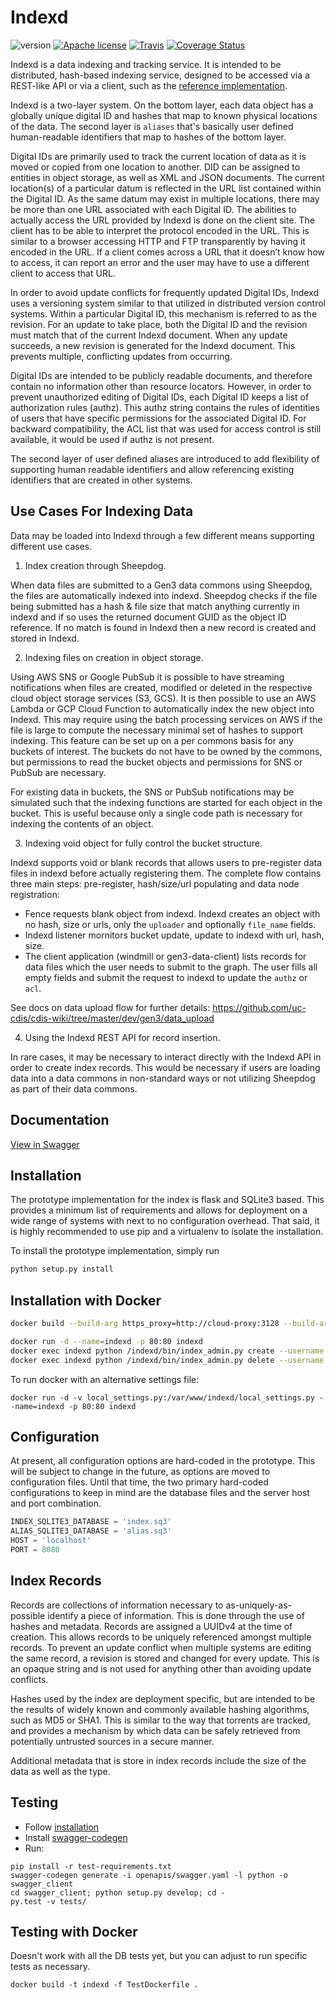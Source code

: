 Indexd
===
![version](https://img.shields.io/github/release/uc-cdis/indexd.svg) [![Apache license](http://img.shields.io/badge/license-Apache-blue.svg?style=flat)](LICENSE) [![Travis](https://travis-ci.org/uc-cdis/indexd.svg?branch=master)](https://travis-ci.org/uc-cdis/indexd) [![Coverage Status](https://coveralls.io/repos/github/uc-cdis/indexd/badge.svg?branch=chore/coveralls)](https://coveralls.io/github/uc-cdis/indexd?branch=chore/coveralls)

Indexd is a data indexing and tracking service. It is intended to be
distributed, hash-based indexing service, designed to be accessed via a
REST-like API or via a client, such as the
[reference implementation](https://github.com/uc-cdis/indexclient).

Indexd is a two-layer system. On the bottom layer, each data object has a globally unique digital ID and hashes that map to known physical locations of the data. The second layer is `aliases` that's basically user defined human-readable identifiers that map to hashes of the bottom layer.

Digital IDs are primarily used to track the current location of data as it is moved or copied from one location to another. DID can be assigned to entities in object storage, as well as XML and JSON documents. The current location(s) of a particular datum is reflected in the URL list contained within the Digital ID. As the same datum may exist in multiple locations, there may be more than one URL associated with each Digital ID. The abilities to actually access the URL provided by Indexd is done on the client site. The client has to be able to interpret the protocol encoded in the URL. This is similar to a browser accessing HTTP and FTP transparently by having it encoded in the URL. If a client comes across a URL that it doesn’t know how to access, it can report an error and the user may have to use a different client to access that URL.

In order to avoid update conflicts for frequently updated Digital IDs, Indexd uses a versioning system similar to that utilized in distributed version control systems. Within a particular Digital ID, this mechanism is referred to as the revision. For an update to take place, both the Digital ID and the revision must match that of the current Indexd document. When any update succeeds, a new revision is generated for the Indexd document. This prevents multiple, conflicting updates from occurring.

Digital IDs are intended to be publicly readable documents, and therefore contain no
information other than resource locators. However, in order to prevent unauthorized
editing of Digital IDs, each Digital ID keeps a list of authorization rules (authz).
This authz string contains the rules of identities of users that have specific
permissions for the associated Digital ID. For backward compatibility, the ACL list that
was used for access control is still available, it would be used if authz is not present.

The second layer of user defined aliases are introduced to add flexibility of supporting human readable identifiers and allow referencing existing identifiers that are created in other systems.

## Use Cases For Indexing Data

Data may be loaded into Indexd through a few different means supporting different use cases.

1. Index creation through Sheepdog.

When data files are submitted to a Gen3 data commons using Sheepdog, the files are automatically indexed into indexd. Sheepdog checks if the file being submitted has a hash & file size that match anything currently in indexd and if so uses the returned document GUID as the object ID reference. If no match is found in Indexd then a new record is created and stored in Indexd.

2. Indexing files on creation in object storage.

Using AWS SNS or Google PubSub it is possible to have streaming notifications when files are created, modified or deleted in the respective cloud object storage services (S3, GCS). It is then possible to use an AWS Lambda or GCP Cloud Function to automatically index the new object into Indexd. This may require using the batch processing services on AWS if the file is large to compute the necessary minimal set of hashes to support indexing. This feature can be set up on a per commons basis for any buckets of interest. The buckets do not have to be owned by the commons, but permissions to read the bucket objects and permissions for SNS or PubSub are necessary.

For existing data in buckets, the SNS or PubSub notifications may be simulated such that the indexing functions are started for each object in the bucket. This is useful because only a single code path is necessary for indexing the contents of an object.

3. Indexing void object for fully control the bucket structure.

Indexd supports void or blank records that allows users to pre-register data files in indexd before actually registering them. The complete flow contains three main steps: pre-register, hash/size/url populating and data node registration:
- Fence requests blank object from indexd. Indexd creates an object with no hash, size or urls, only the `uploader` and optionally `file_name` fields.
- Indexd listener mornitors bucket update, update to indexd with url, hash, size.
- The client application (windmill or gen3-data-client) lists records for data files which the user needs to submit to the graph. The user fills all empty fields and submit the request to indexd to update the `authz` or `acl`.

See docs on data upload flow for further details:
https://github.com/uc-cdis/cdis-wiki/tree/master/dev/gen3/data_upload

4. Using the Indexd REST API for record insertion.

In rare cases, it may be necessary to interact directly with the Indexd API in order to create index records. This would be necessary if users are loading data into a data commons in non-standard ways or not utilizing Sheepdog as part of their data commons.

## Documentation

[View in Swagger](http://petstore.swagger.io/?url=https://raw.githubusercontent.com/uc-cdis/indexd/master/openapis/swagger.yaml)

## Installation

The prototype implementation for the index is flask and SQLite3 based. This
provides a minimum list of requirements and allows for deployment on a wide
range of systems with next to no configuration overhead. That said, it is
highly recommended to use pip and a virtualenv to isolate the installation.

To install the prototype implementation, simply run

```bash
python setup.py install
```

## Installation with Docker

```bash
docker build --build-arg https_proxy=http://cloud-proxy:3128 --build-arg http_proxy=http://cloud-proxy:3128 -t indexd .

docker run -d --name=indexd -p 80:80 indexd
docker exec indexd python /indexd/bin/index_admin.py create --username $username --password $password
docker exec indexd python /indexd/bin/index_admin.py delete --username $username
```
To run docker with an alternative settings file:
```
docker run -d -v local_settings.py:/var/www/indexd/local_settings.py --name=indexd -p 80:80 indexd
```

## Configuration

At present, all configuration options are hard-coded in the prototype. This
will be subject to change in the future, as options are moved to configuration
files. Until that time, the two primary hard-coded configurations to keep in
mind are the database files and the server host and port combination.

```python
INDEX_SQLITE3_DATABASE = 'index.sq3'
ALIAS_SQLITE3_DATABASE = 'alias.sq3'
HOST = 'localhost'
PORT = 8080
```

## Index Records

Records are collections of information necessary to as-uniquely-as-possible
identify a piece of information. This is done through the use of hashes and
metadata. Records are assigned a UUIDv4 at the time of creation. This allows
records to be uniquely referenced amongst multiple records. To prevent an
update conflict when multiple systems are editing the same record, a revision
is stored and changed for every update. This is an opaque string and is
not used for anything other than avoiding update conflicts.

Hashes used by the index are deployment specific, but are intended to be the
results of widely known and commonly available hashing algorithms, such as
MD5 or SHA1. This is similar to the way that torrents are tracked, and provides
a mechanism by which data can be safely retrieved from potentially untrusted
sources in a secure manner.

Additional metadata that is store in index records include the size of the
data as well as the type.

## Testing
- Follow [installation](#installation)
- Install [swagger-codegen](https://swagger.io/swagger-codegen/)
- Run:
```
pip install -r test-requirements.txt
swagger-codegen generate -i openapis/swagger.yaml -l python -o swagger_client
cd swagger_client; python setup.py develop; cd -
py.test -v tests/
```

## Testing with Docker

Doesn't work with all the DB tests yet, but you can adjust to run specific tests as necessary.

```
docker build -t indexd -f TestDockerfile .
```

